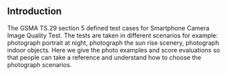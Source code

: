 Introduction
---
The GSMA TS.29 section 5 defined test cases for Smartphone Camera Image Quality Test.
The tests are taken in different scenarios for example: photograph portrait at night, photograph the sun rise scenery, photograph indoor objects.
Here we give the photo examples and score evaluations so that people can take a reference and understand how to choose the photograph scenarios.

